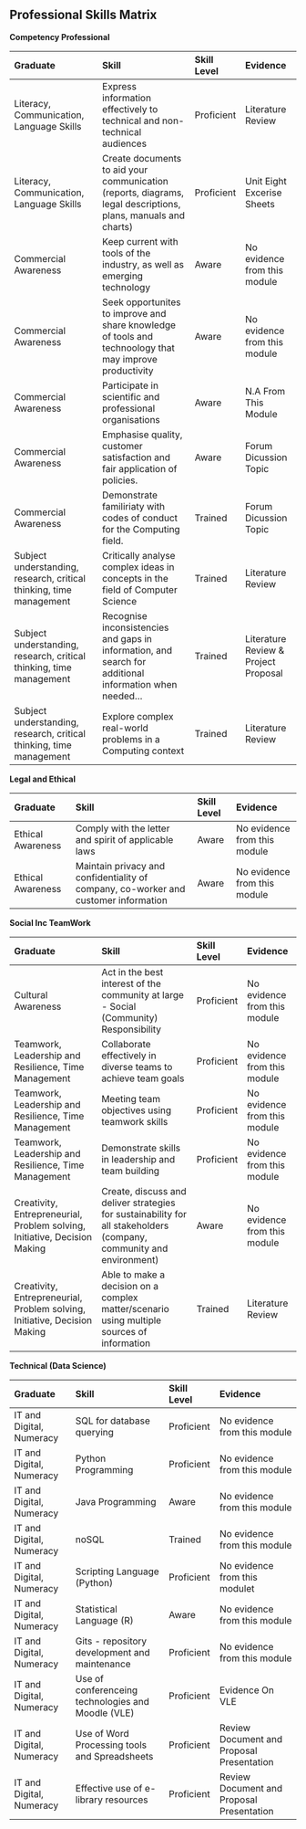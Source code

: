 ## Professional Skills Matrix

**Competency Professional**

| Graduate   | Skill    | Skill Level               | Evidence |
| :--        | :--      | :--                       | :--      |
| Literacy, Communication, Language Skills | Express information effectively to technical and non-technical audiences | Proficient | Literature Review | 
| Literacy, Communication, Language Skills | Create documents to aid your communication (reports, diagrams, legal descriptions, plans, manuals and charts) | Proficient | Unit Eight Excerise Sheets | 
| Commercial Awareness | Keep current with tools of the industry, as well as emerging technology |Aware | No evidence from this module | 
| Commercial Awareness | Seek opportunites to improve and share knowledge of tools and technoology that may improve productivity | Aware | No evidence from this module |
| Commercial Awareness | Participate in scientific and professional organisations |Aware | N.A From This Module| 
| Commercial Awareness | Emphasise quality, customer satisfaction and fair application of policies. |Aware | Forum Dicussion Topic| 
| Commercial Awareness | Demonstrate familiriaty with codes of conduct for the Computing field. | Trained |Forum Dicussion Topic | 
| Subject understanding, research, critical thinking, time management | Critically analyse complex ideas in concepts in the field of Computer Science | Trained| Literature Review | 
| Subject understanding, research, critical thinking, time management | Recognise inconsistencies and gaps in information, and search for additional information when needed… | Trained | Literature Review & Project Proposal| 
| Subject understanding, research, critical thinking, time management | Explore complex real-world problems in a Computing context |Trained |Literature Review | 

**Legal and Ethical**

| Graduate   | Skill    | Skill Level               | Evidence |
| :--        | :--      | :--                       | :--      |
| Ethical Awareness | Comply with the letter and spirit of applicable laws |Aware | No evidence from this module| 
| Ethical Awareness | Maintain privacy and confidentiality of company, co-worker and customer information |Aware |No evidence from this module| 

**Social Inc TeamWork**

| Graduate   | Skill    | Skill Level               | Evidence |
| :--        | :--      | :--                       | :--      |
| Cultural Awareness | Act in the best interest of the community at large - Social (Community) Responsibility |Proficient |No evidence from this module | 
| Teamwork, Leadership and Resilience, Time Management | Collaborate effectively in diverse teams to achieve team goals |Proficient | No evidence from this module | 
| Teamwork, Leadership and Resilience, Time Management | Meeting team objectives using teamwork skills |Proficient | No evidence from this module | 
| Teamwork, Leadership and Resilience, Time Management | Demonstrate skills in leadership and team building | Proficient| No evidence from this module | 
| Creativity, Entrepreneurial, Problem solving, Initiative, Decision Making | Create, discuss and deliver strategies for sustainability for all stakeholders (company, community and environment) |Aware |No evidence from this module | 
| Creativity, Entrepreneurial, Problem solving, Initiative, Decision Making | Able to make a decision on a complex matter/scenario using multiple sources of information |Trained |Literature Review| 

**Technical (Data Science)**

| Graduate   | Skill    | Skill Level               | Evidence |
| :--        | :--      | :--                       | :--      |
| IT and Digital, Numeracy | SQL for database querying |Proficient |No evidence from this module | 
| IT and Digital, Numeracy | Python Programming |Proficient |No evidence from this module | 
| IT and Digital, Numeracy | Java Programming |Aware |No evidence from this module | 
| IT and Digital, Numeracy | noSQL |Trained |No evidence from this module | 
| IT and Digital, Numeracy | Scripting Language (Python) |Proficient |No evidence from this modulet | 
| IT and Digital, Numeracy | Statistical Language (R) |Aware |No evidence from this module | 
| IT and Digital, Numeracy | Gits - repository development and maintenance |Proficient |No evidence from this module | 
| IT and Digital, Numeracy | Use of conferenceing technologies and Moodle (VLE) |Proficient |Evidence On VLE | 
| IT and Digital, Numeracy | Use of Word Processing tools and Spreadsheets |Proficient |Review Document and Proposal Presentation | 
| IT and Digital, Numeracy | Effective use of e-library resources |Proficient |Review Document and Proposal Presentation| 

